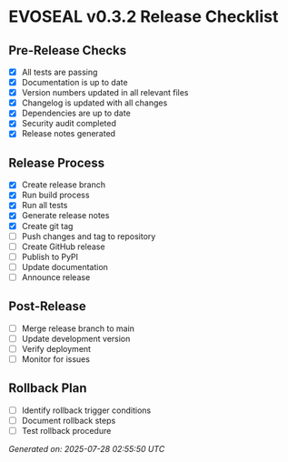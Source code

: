 # EVOSEAL v0.3.2 Release Checklist

## Pre-Release Checks
- [x] All tests are passing
- [x] Documentation is up to date
- [x] Version numbers updated in all relevant files
- [x] Changelog is updated with all changes
- [x] Dependencies are up to date
- [x] Security audit completed
- [x] Release notes generated

## Release Process
- [x] Create release branch
- [x] Run build process
- [x] Run all tests
- [x] Generate release notes
- [x] Create git tag
- [ ] Push changes and tag to repository
- [ ] Create GitHub release
- [ ] Publish to PyPI
- [ ] Update documentation
- [ ] Announce release

## Post-Release
- [ ] Merge release branch to main
- [ ] Update development version
- [ ] Verify deployment
- [ ] Monitor for issues

## Rollback Plan
- [ ] Identify rollback trigger conditions
- [ ] Document rollback steps
- [ ] Test rollback procedure

*Generated on: 2025-07-28 02:55:50 UTC*
